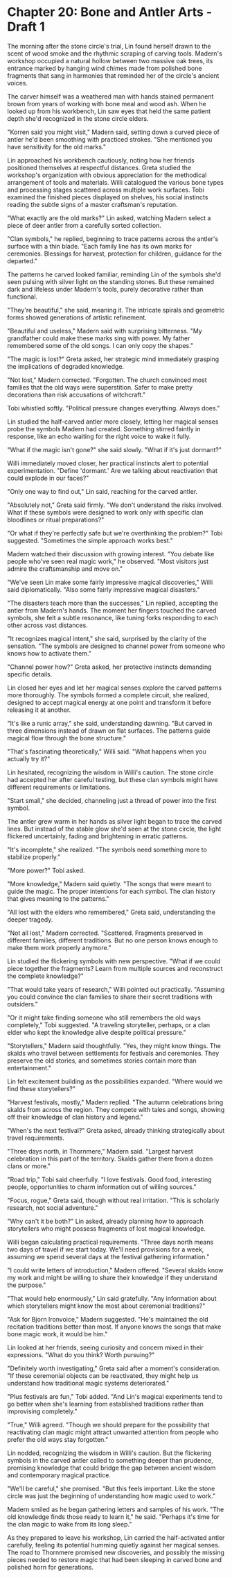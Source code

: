 # Chapter 20: Bone and Antler Arts - Draft 1

The morning after the stone circle's trial, Lin found herself drawn to the scent of wood smoke and the rhythmic scraping of carving tools. Madern's workshop occupied a natural hollow between two massive oak trees, its entrance marked by hanging wind chimes made from polished bone fragments that sang in harmonies that reminded her of the circle's ancient voices.

The carver himself was a weathered man with hands stained permanent brown from years of working with bone meal and wood ash. When he looked up from his workbench, Lin saw eyes that held the same patient depth she'd recognized in the stone circle elders.

"Korren said you might visit," Madern said, setting down a curved piece of antler he'd been smoothing with practiced strokes. "She mentioned you have sensitivity for the old marks."

Lin approached his workbench cautiously, noting how her friends positioned themselves at respectful distances. Greta studied the workshop's organization with obvious appreciation for the methodical arrangement of tools and materials. Willi catalogued the various bone types and processing stages scattered across multiple work surfaces. Tobi examined the finished pieces displayed on shelves, his social instincts reading the subtle signs of a master craftsman's reputation.

"What exactly are the old marks?" Lin asked, watching Madern select a piece of deer antler from a carefully sorted collection.

"Clan symbols," he replied, beginning to trace patterns across the antler's surface with a thin blade. "Each family line has its own marks for ceremonies. Blessings for harvest, protection for children, guidance for the departed."

The patterns he carved looked familiar, reminding Lin of the symbols she'd seen pulsing with silver light on the standing stones. But these remained dark and lifeless under Madern's tools, purely decorative rather than functional.

"They're beautiful," she said, meaning it. The intricate spirals and geometric forms showed generations of artistic refinement.

"Beautiful and useless," Madern said with surprising bitterness. "My grandfather could make these marks sing with power. My father remembered some of the old songs. I can only copy the shapes."

"The magic is lost?" Greta asked, her strategic mind immediately grasping the implications of degraded knowledge.

"Not lost," Madern corrected. "Forgotten. The church convinced most families that the old ways were superstition. Safer to make pretty decorations than risk accusations of witchcraft."

Tobi whistled softly. "Political pressure changes everything. Always does."

Lin studied the half-carved antler more closely, letting her magical senses probe the symbols Madern had created. Something stirred faintly in response, like an echo waiting for the right voice to wake it fully.

"What if the magic isn't gone?" she said slowly. "What if it's just dormant?"

Willi immediately moved closer, her practical instincts alert to potential experimentation. "Define 'dormant.' Are we talking about reactivation that could explode in our faces?"

"Only one way to find out," Lin said, reaching for the carved antler.

"Absolutely not," Greta said firmly. "We don't understand the risks involved. What if these symbols were designed to work only with specific clan bloodlines or ritual preparations?"

"Or what if they're perfectly safe but we're overthinking the problem?" Tobi suggested. "Sometimes the simple approach works best."

Madern watched their discussion with growing interest. "You debate like people who've seen real magic work," he observed. "Most visitors just admire the craftsmanship and move on."

"We've seen Lin make some fairly impressive magical discoveries," Willi said diplomatically. "Also some fairly impressive magical disasters."

"The disasters teach more than the successes," Lin replied, accepting the antler from Madern's hands. The moment her fingers touched the carved symbols, she felt a subtle resonance, like tuning forks responding to each other across vast distances.

"It recognizes magical intent," she said, surprised by the clarity of the sensation. "The symbols are designed to channel power from someone who knows how to activate them."

"Channel power how?" Greta asked, her protective instincts demanding specific details.

Lin closed her eyes and let her magical senses explore the carved patterns more thoroughly. The symbols formed a complete circuit, she realized, designed to accept magical energy at one point and transform it before releasing it at another.

"It's like a runic array," she said, understanding dawning. "But carved in three dimensions instead of drawn on flat surfaces. The patterns guide magical flow through the bone structure."

"That's fascinating theoretically," Willi said. "What happens when you actually try it?"

Lin hesitated, recognizing the wisdom in Willi's caution. The stone circle had accepted her after careful testing, but these clan symbols might have different requirements or limitations.

"Start small," she decided, channeling just a thread of power into the first symbol.

The antler grew warm in her hands as silver light began to trace the carved lines. But instead of the stable glow she'd seen at the stone circle, the light flickered uncertainly, fading and brightening in erratic patterns.

"It's incomplete," she realized. "The symbols need something more to stabilize properly."

"More power?" Tobi asked.

"More knowledge," Madern said quietly. "The songs that were meant to guide the magic. The proper intentions for each symbol. The clan history that gives meaning to the patterns."

"All lost with the elders who remembered," Greta said, understanding the deeper tragedy.

"Not all lost," Madern corrected. "Scattered. Fragments preserved in different families, different traditions. But no one person knows enough to make them work properly anymore."

Lin studied the flickering symbols with new perspective. "What if we could piece together the fragments? Learn from multiple sources and reconstruct the complete knowledge?"

"That would take years of research," Willi pointed out practically. "Assuming you could convince the clan families to share their secret traditions with outsiders."

"Or it might take finding someone who still remembers the old ways completely," Tobi suggested. "A traveling storyteller, perhaps, or a clan elder who kept the knowledge alive despite political pressure."

"Storytellers," Madern said thoughtfully. "Yes, they might know things. The skalds who travel between settlements for festivals and ceremonies. They preserve the old stories, and sometimes stories contain more than entertainment."

Lin felt excitement building as the possibilities expanded. "Where would we find these storytellers?"

"Harvest festivals, mostly," Madern replied. "The autumn celebrations bring skalds from across the region. They compete with tales and songs, showing off their knowledge of clan history and legend."

"When's the next festival?" Greta asked, already thinking strategically about travel requirements.

"Three days north, in Thornmere," Madern said. "Largest harvest celebration in this part of the territory. Skalds gather there from a dozen clans or more."

"Road trip," Tobi said cheerfully. "I love festivals. Good food, interesting people, opportunities to charm information out of willing sources."

"Focus, rogue," Greta said, though without real irritation. "This is scholarly research, not social adventure."

"Why can't it be both?" Lin asked, already planning how to approach storytellers who might possess fragments of lost magical knowledge.

Willi began calculating practical requirements. "Three days north means two days of travel if we start today. We'll need provisions for a week, assuming we spend several days at the festival gathering information."

"I could write letters of introduction," Madern offered. "Several skalds know my work and might be willing to share their knowledge if they understand the purpose."

"That would help enormously," Lin said gratefully. "Any information about which storytellers might know the most about ceremonial traditions?"

"Ask for Bjorn Ironvoice," Madern suggested. "He's maintained the old recitation traditions better than most. If anyone knows the songs that make bone magic work, it would be him."

Lin looked at her friends, seeing curiosity and concern mixed in their expressions. "What do you think? Worth pursuing?"

"Definitely worth investigating," Greta said after a moment's consideration. "If these ceremonial objects can be reactivated, they might help us understand how traditional magic systems deteriorated."

"Plus festivals are fun," Tobi added. "And Lin's magical experiments tend to go better when she's learning from established traditions rather than improvising completely."

"True," Willi agreed. "Though we should prepare for the possibility that reactivating clan magic might attract unwanted attention from people who prefer the old ways stay forgotten."

Lin nodded, recognizing the wisdom in Willi's caution. But the flickering symbols in the carved antler called to something deeper than prudence, promising knowledge that could bridge the gap between ancient wisdom and contemporary magical practice.

"We'll be careful," she promised. "But this feels important. Like the stone circle was just the beginning of understanding how magic used to work."

Madern smiled as he began gathering letters and samples of his work. "The old knowledge finds those ready to learn it," he said. "Perhaps it's time for the clan magic to wake from its long sleep."

As they prepared to leave his workshop, Lin carried the half-activated antler carefully, feeling its potential humming quietly against her magical senses. The road to Thornmere promised new discoveries, and possibly the missing pieces needed to restore magic that had been sleeping in carved bone and polished horn for generations.
